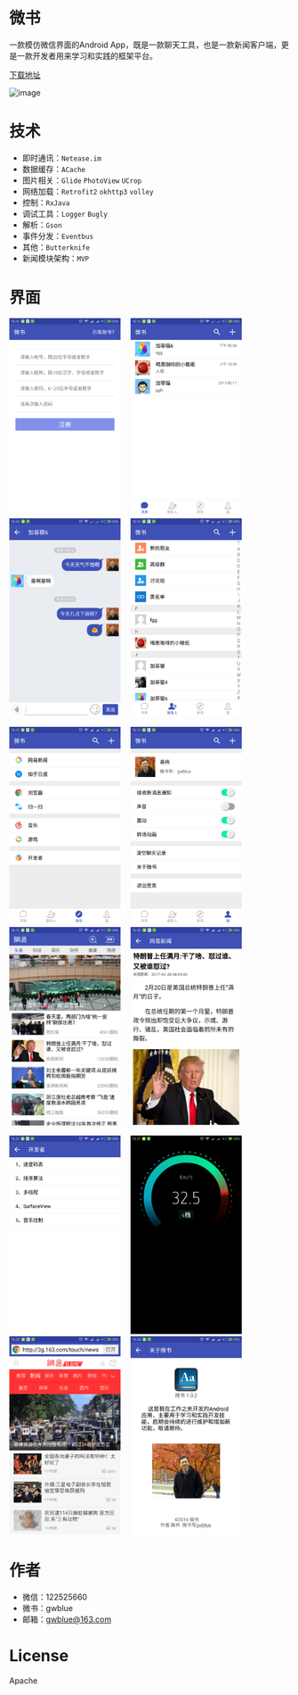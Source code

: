 # 微书

一款模仿微信界面的Android App，既是一款聊天工具，也是一款新闻客户端，更是一款开发者用来学习和实践的框架平台。

[下载地址](https://www.pgyer.com/weishu2)


![image](https://static.pgyer.com/app/qrcode/weishu2)

# 技术
- 即时通讯：`Netease.im`
- 数据缓存：`ACache`
- 图片相关：`Glide` `PhotoView` `UCrop`
- 网络加载：`Retrofit2` `okhttp3` `volley`
- 控制：`RxJava`
- 调试工具：`Logger` `Bugly`
- 解析：`Gson`
- 事件分发：`Eventbus`
- 其他：`Butterknife`
- 新闻模块架构：`MVP`

# 界面
<img src="weishu/png/register.png" width = 200>　
<img src="weishu/png/home1.png" width = 200>　
<img src="weishu/png/message.png" width = 200>　
<img src="weishu/png/home2.png" width = 200>

<img src="weishu/png/home3.png" width = 200>　
<img src="weishu/png/home4.png" width = 200>　
<img src="weishu/png/netease_news.png" width = 200>　
<img src="weishu/png/netease_detail.png" width = 200>

<img src="weishu/png/developer.png" width = 200>　
<img src="weishu/png/speed.png" width = 200>　
<img src="weishu/png/browser.png" width = 200>　
<img src="weishu/png/about.png" width = 200>

# 作者
- 微信：122525660
- 微书：gwblue
- 邮箱：gwblue@163.com

# License
Apache
